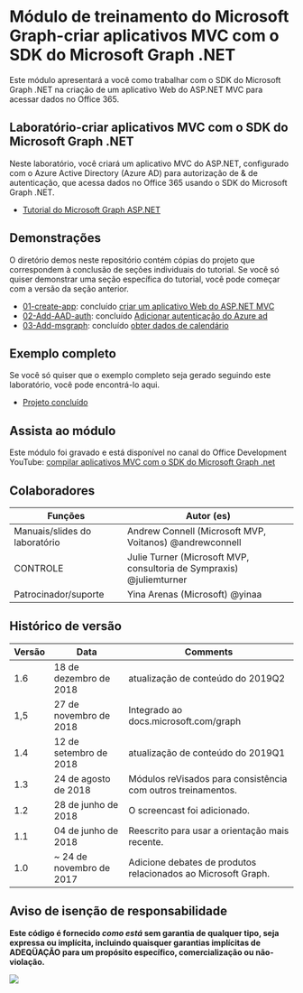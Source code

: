 # <a name="microsoft-graph-training-module---build-mvc-apps-with-the-microsoft-graph-net-sdk"></a>Módulo de treinamento do Microsoft Graph-criar aplicativos MVC com o SDK do Microsoft Graph .NET

Este módulo apresentará a você como trabalhar com o SDK do Microsoft Graph .NET na criação de um aplicativo Web do ASP.NET MVC para acessar dados no Office 365.

## <a name="lab---build-mvc-apps-with-the-microsoft-graph-net-sdk"></a>Laboratório-criar aplicativos MVC com o SDK do Microsoft Graph .NET

Neste laboratório, você criará um aplicativo MVC do ASP.NET, configurado com o Azure Active Directory (Azure AD) para autorização de & de autenticação, que acessa dados no Office 365 usando o SDK do Microsoft Graph .NET.

- [Tutorial do Microsoft Graph ASP.NET](https://docs.microsoft.com/graph/training/aspnet-tutorial)

## <a name="demos"></a>Demonstrações

O [](./Demos) diretório demos neste repositório contém cópias do projeto que correspondem à conclusão de seções individuais do tutorial. Se você só quiser demonstrar uma seção específica do tutorial, você pode começar com a versão da seção anterior.

- [01-create-app](Demos/01-create-app): concluído [criar um aplicativo Web do ASP.NET MVC](https://docs.microsoft.com/graph/training/aspnet-tutorial?tutorial-step=1)
- [02-Add-AAD-auth](Demos/02-add-aad-auth): concluído [Adicionar autenticação do Azure ad](https://docs.microsoft.com/graph/training/aspnet-tutorial?tutorial-step=3)
- [03-Add-msgraph](Demos/03-add-msgraph): concluído [obter dados de calendário](https://docs.microsoft.com/graph/training/aspnet-tutorial?tutorial-step=4)

## <a name="completed-sample"></a>Exemplo completo

Se você só quiser que o exemplo completo seja gerado seguindo este laboratório, você pode encontrá-lo aqui.

- [Projeto concluído](Demos/03-add-msgraph)

## <a name="watch-the-module"></a>Assista ao módulo

Este módulo foi gravado e está disponível no canal do Office Development YouTube: [compilar aplicativos MVC com o SDK do Microsoft Graph .net](https://youtu.be/87_gpuFg1Wo)

## <a name="contributors"></a>Colaboradores

|        Funções         |                            Autor (es)                             |
| -------------------- | ---------------------------------------------------------------- |
| Manuais/slides do laboratório | Andrew Connell (Microsoft MVP, Voitanos) @andrewconnell          |
| CONTROLE                   | Julie Turner (Microsoft MVP, consultoria de Sympraxis) @juliemturner |
| Patrocinador/suporte    | Yina Arenas (Microsoft) @yinaa                                   |

## <a name="version-history"></a>Histórico de versão

| Versão |        Data        |                       Comments                       |
| ------- | ------------------ | ---------------------------------------------------- |
| 1.6     | 18 de dezembro de 2018  | atualização de conteúdo do 2019Q2                               |
| 1,5     | 27 de novembro de 2018  | Integrado ao docs.microsoft.com/graph                |
| 1.4     | 12 de setembro de 2018 | atualização de conteúdo do 2019Q1                               |
| 1.3     | 24 de agosto de 2018    | Módulos reVisados para consistência com outros treinamentos. |
| 1.2     | 28 de junho de 2018      | O screencast foi adicionado.                                    |
| 1.1     | 04 de junho de 2018      | Reescrito para usar a orientação mais recente.                    |
| 1.0     | ~ 24 de novembro de 2017 | Adicione debates de produtos relacionados ao Microsoft Graph.       |

## <a name="disclaimer"></a>Aviso de isenção de responsabilidade

**Este código é fornecido *como está* sem garantia de qualquer tipo, seja expressa ou implícita, incluindo quaisquer garantias implícitas de ADEQÜAÇÃO para um propósito específico, comercialização ou não-violação.**

<img src="https://telemetry.sharepointpnp.com/msgraph-training-aspnetmvcapp" />
